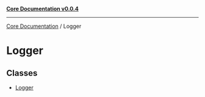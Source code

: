[**Core Documentation v0.0.4**](../README.md)

***

[Core Documentation](../modules.md) / Logger

# Logger

## Classes

- [Logger](classes/Logger.md)

